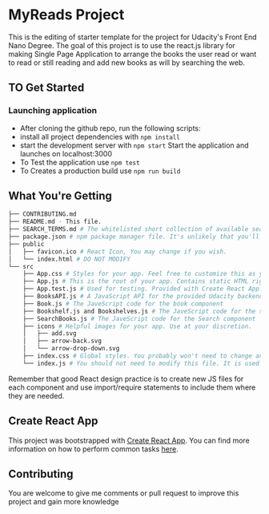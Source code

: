 # MyReads Project

This is the editing of starter template for the project for Udacity's Front End Nano Degree. The goal of this project is to use the react.js library for making Single Page Application to arrange the books the user read or want to read or still reading and add new books as will by searching the web.
## TO Get Started
### Launching application

* After cloning the github repo, run the following scripts:
* install all project dependencies with `npm install`
* start the development server with `npm start`
    Start the application and launches on localhost:3000
* To Test the application use `npm test`
* To Creates a production build use `npm run build`

## What You're Getting
```bash
├── CONTRIBUTING.md
├── README.md - This file.
├── SEARCH_TERMS.md # The whitelisted short collection of available search terms for you to use with your app.
├── package.json # npm package manager file. It's unlikely that you'll need to modify this.
├── public
│   ├── favicon.ico # React Icon, You may change if you wish.
│   └── index.html # DO NOT MODIFY
└── src
    ├── App.css # Styles for your app. Feel free to customize this as you desire.
    ├── App.js # This is the root of your app. Contains static HTML right now.
    ├── App.test.js # Used for testing. Provided with Create React App. Testing is encouraged, but not required.
    ├── BooksAPI.js # A JavaScript API for the provided Udacity backend. Instructions for the methods are below.
    ├── Book.js # The JaveScript code for the book component 
    ├── Bookshelf.js and Bookshelves.js # The JaveScript code for the shelves component
    ├── SearchBooks.js # The JaveScript code for the Search component
    ├── icons # Helpful images for your app. Use at your discretion.
    │   ├── add.svg
    │   ├── arrow-back.svg
    │   └── arrow-drop-down.svg
    ├── index.css # Global styles. You probably won't need to change anything here.
    └── index.js # You should not need to modify this file. It is used for DOM rendering only.
```

Remember that good React design practice is to create new JS files for each component and use import/require statements to include them where they are needed.

## Create React App

This project was bootstrapped with [Create React App](https://github.com/facebookincubator/create-react-app). You can find more information on how to perform common tasks [here](https://github.com/facebookincubator/create-react-app/blob/master/packages/react-scripts/template/README.md).

## Contributing

You are welcome to give me comments or pull request to improve this project and gain more knowledge 
